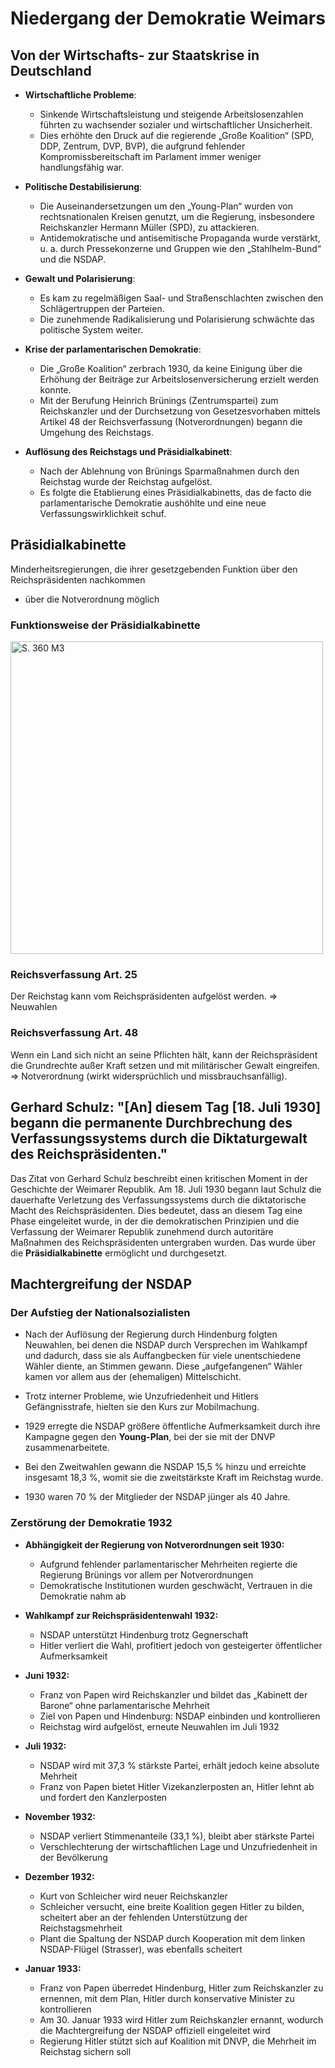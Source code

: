 # Niedergang der Demokratie Weimars

## Von der Wirtschafts- zur Staatskrise in Deutschland

- **Wirtschaftliche Probleme**:

  - Sinkende Wirtschaftsleistung und steigende Arbeitslosenzahlen führten zu wachsender sozialer und wirtschaftlicher Unsicherheit.
  - Dies erhöhte den Druck auf die regierende „Große Koalition“ (SPD, DDP, Zentrum, DVP, BVP), die aufgrund fehlender Kompromissbereitschaft im Parlament immer weniger handlungsfähig war.

- **Politische Destabilisierung**:

  - Die Auseinandersetzungen um den „Young-Plan“ wurden von rechtsnationalen Kreisen genutzt, um die Regierung, insbesondere Reichskanzler Hermann Müller (SPD), zu attackieren.
  - Antidemokratische und antisemitische Propaganda wurde verstärkt, u. a. durch Pressekonzerne und Gruppen wie den „Stahlhelm-Bund“ und die NSDAP.

- **Gewalt und Polarisierung**:

  - Es kam zu regelmäßigen Saal- und Straßenschlachten zwischen den Schlägertruppen der Parteien.
  - Die zunehmende Radikalisierung und Polarisierung schwächte das politische System weiter.

- **Krise der parlamentarischen Demokratie**:

  - Die „Große Koalition“ zerbrach 1930, da keine Einigung über die Erhöhung der Beiträge zur Arbeitslosenversicherung erzielt werden konnte.
  - Mit der Berufung Heinrich Brünings (Zentrumspartei) zum Reichskanzler und der Durchsetzung von Gesetzesvorhaben mittels Artikel 48 der Reichsverfassung (Notverordnungen) begann die Umgehung des Reichstags.

- **Auflösung des Reichstags und Präsidialkabinett**:
  - Nach der Ablehnung von Brünings Sparmaßnahmen durch den Reichstag wurde der Reichstag aufgelöst.
  - Es folgte die Etablierung eines Präsidialkabinetts, das de facto die parlamentarische Demokratie aushöhlte und eine neue Verfassungswirklichkeit schuf.

## Präsidialkabinette

Minderheitsregierungen, die ihrer gesetzgebenden Funktion über den Reichspräsidenten nachkommen

- über die Notverordnung möglich

### Funktionsweise der Präsidialkabinette

<img src="../../../images/Präsidialkabinette.jpg" alt="S. 360 M3" width="500" />

### Reichsverfassung Art. 25

Der Reichstag kann vom Reichspräsidenten aufgelöst werden. => Neuwahlen

### Reichsverfassung Art. 48

Wenn ein Land sich nicht an seine Pflichten hält, kann der Reichspräsident die Grundrechte außer Kraft setzen und mit militärischer Gewalt eingreifen. => Notverordnung (wirkt widersprüchlich und missbrauchsanfällig).

## Gerhard Schulz: "[An] diesem Tag [18. Juli 1930] begann die permanente Durchbrechung des Verfassungssystems durch die Diktaturgewalt des Reichspräsidenten."

Das Zitat von Gerhard Schulz beschreibt einen kritischen Moment in der Geschichte der Weimarer Republik. Am 18. Juli 1930 begann laut Schulz die dauerhafte Verletzung des Verfassungssystems durch die diktatorische Macht des Reichspräsidenten. Dies bedeutet, dass an diesem Tag eine Phase eingeleitet wurde, in der die demokratischen Prinzipien und die Verfassung der Weimarer Republik zunehmend durch autoritäre Maßnahmen des Reichspräsidenten untergraben wurden. Das wurde über die **Präsidialkabinette** ermöglicht und durchgesetzt.

## Machtergreifung der NSDAP

### Der Aufstieg der Nationalsozialisten

- Nach der Auflösung der Regierung durch Hindenburg folgten Neuwahlen, bei denen die NSDAP durch Versprechen im Wahlkampf und dadurch, dass sie als Auffangbecken für viele unentschiedene Wähler diente, an Stimmen gewann. Diese „aufgefangenen“ Wähler kamen vor allem aus der (ehemaligen) Mittelschicht.

- Trotz interner Probleme, wie Unzufriedenheit und Hitlers Gefängnisstrafe, hielten sie den Kurs zur Mobilmachung.

- 1929 erregte die NSDAP größere öffentliche Aufmerksamkeit durch ihre Kampagne gegen den **Young-Plan**, bei der sie mit der DNVP zusammenarbeitete.

- Bei den Zweitwahlen gewann die NSDAP 15,5 % hinzu und erreichte insgesamt 18,3 %, womit sie die zweitstärkste Kraft im Reichstag wurde.

- 1930 waren 70 % der Mitglieder der NSDAP jünger als 40 Jahre.

### Zerstörung der Demokratie 1932

- **Abhängigkeit der Regierung von Notverordnungen seit 1930:**

  - Aufgrund fehlender parlamentarischer Mehrheiten regierte die Regierung Brünings vor allem per Notverordnungen
  - Demokratische Institutionen wurden geschwächt, Vertrauen in die Demokratie nahm ab

- **Wahlkampf zur Reichspräsidentenwahl 1932:**

  - NSDAP unterstützt Hindenburg trotz Gegnerschaft
  - Hitler verliert die Wahl, profitiert jedoch von gesteigerter öffentlicher Aufmerksamkeit

- **Juni 1932:**

  - Franz von Papen wird Reichskanzler und bildet das „Kabinett der Barone“ ohne parlamentarische Mehrheit
  - Ziel von Papen und Hindenburg: NSDAP einbinden und kontrollieren
  - Reichstag wird aufgelöst, erneute Neuwahlen im Juli 1932

- **Juli 1932:**

  - NSDAP wird mit 37,3 % stärkste Partei, erhält jedoch keine absolute Mehrheit
  - Franz von Papen bietet Hitler Vizekanzlerposten an, Hitler lehnt ab und fordert den Kanzlerposten

- **November 1932:**

  - NSDAP verliert Stimmenanteile (33,1 %), bleibt aber stärkste Partei
  - Verschlechterung der wirtschaftlichen Lage und Unzufriedenheit in der Bevölkerung

- **Dezember 1932:**

  - Kurt von Schleicher wird neuer Reichskanzler
  - Schleicher versucht, eine breite Koalition gegen Hitler zu bilden, scheitert aber an der fehlenden Unterstützung der Reichstagsmehrheit
  - Plant die Spaltung der NSDAP durch Kooperation mit dem linken NSDAP-Flügel (Strasser), was ebenfalls scheitert

- **Januar 1933:**

  - Franz von Papen überredet Hindenburg, Hitler zum Reichskanzler zu ernennen, mit dem Plan, Hitler durch konservative Minister zu kontrollieren
  - Am 30. Januar 1933 wird Hitler zum Reichskanzler ernannt, wodurch die Machtergreifung der NSDAP offiziell eingeleitet wird
  - Regierung Hitler stützt sich auf Koalition mit DNVP, die Mehrheit im Reichstag sichern soll
